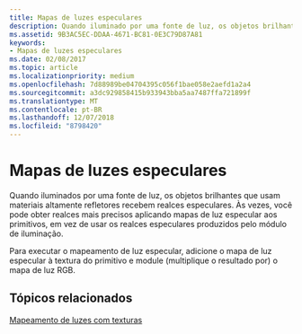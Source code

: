 ```yaml
---
title: Mapas de luzes especulares
description: Quando iluminado por uma fonte de luz, os objetos brilhantes que usam materiais altamente refletores recebem realces especulares.
ms.assetid: 9B3AC5EC-DDAA-4671-BC81-0E3C79D87A81
keywords:
- Mapas de luzes especulares
ms.date: 02/08/2017
ms.topic: article
ms.localizationpriority: medium
ms.openlocfilehash: 7d88989be04704395c056f1bae058e2aefd1a2a4
ms.sourcegitcommit: a3dc929858415b933943bba5aa7487ffa721899f
ms.translationtype: MT
ms.contentlocale: pt-BR
ms.lasthandoff: 12/07/2018
ms.locfileid: "8798420"
---
```

# <a name="specular-light-maps"></a>Mapas de luzes especulares


Quando iluminados por uma fonte de luz, os objetos brilhantes que usam materiais altamente refletores recebem realces especulares. Às vezes, você pode obter realces mais precisos aplicando mapas de luz especular aos primitivos, em vez de usar os realces especulares produzidos pelo módulo de iluminação.

Para executar o mapeamento de luz especular, adicione o mapa de luz especular à textura do primitivo e module (multiplique o resultado por) o mapa de luz RGB.

## <a name="span-idrelated-topicsspanrelated-topics"></a><span id="related-topics"></span>Tópicos relacionados


[Mapeamento de luzes com texturas](light-mapping-with-textures.md)

 

 




